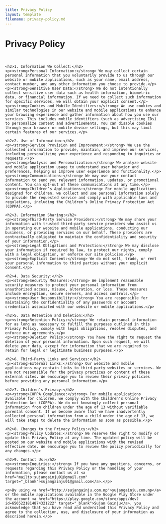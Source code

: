 ```yaml
---
title: Privacy Policy
layout: template
filename: privacy-policy.md
--- 
```



<html lang="en">
<head>
    <meta charset="UTF-8">
    <meta name="viewport" content="width=device-width, initial-scale=1.0">
    <title>Privacy Policy</title>
    <link href="https://maxcdn.bootstrapcdn.com/bootstrap/4.5.2/css/bootstrap.min.css" rel="stylesheet">
</head>
<body>

<div class="container mt-5">
    <h1 class="text-center">Privacy Policy</h1>
    </br>

    <h2>1. Information We Collect:</h2>
    <p><strong>Personal Information:</strong> We may collect certain personal information that you voluntarily provide to us through our website or mobile applications, such as your name, email address, contact number, and any other information you choose to provide.</p>
    <p><strong>Sensitive User Data:</strong> We do not intentionally collect sensitive user data such as health information, biometric data, or financial information. If we need to collect such information for specific services, we will obtain your explicit consent.</p>
    <p><strong>Cookies and Mobile Identifiers:</strong> We use cookies and similar technologies in our website and mobile applications to enhance your browsing experience and gather information about how you use our services. This includes mobile identifiers (such as advertising IDs) to personalize content and advertisements. You can disable cookies through your browser or mobile device settings, but this may limit certain features of our services.</p>

    <h2>2. Use of Information:</h2>
    <p><strong>Service Provision and Improvement:</strong> We use the collected information to provide, maintain, and improve our services, including personalizing your experience and responding to inquiries or requests.</p>
    <p><strong>Analysis and Personalization:</strong> We analyze website and mobile application usage to understand user behavior and preferences, helping us improve user experience and functionality.</p>
    <p><strong>Communications:</strong> We may use your contact information to send you relevant information, updates, or promotional content. You can opt-out of these communications at any time.</p>
    <p><strong>Children’s Applications:</strong> For mobile applications designed for children, we collect and use personal information solely to provide the requested service and comply with applicable laws and regulations, including the Children’s Online Privacy Protection Act (COPPA).</p>

    <h2>3. Information Sharing:</h2>
    <p><strong>Third-Party Service Providers:</strong> We may share your information with trusted third-party service providers who assist us in operating our website and mobile applications, conducting our business, or providing services on our behalf. These providers are contractually obligated to maintain the confidentiality and security of your information.</p>
    <p><strong>Legal Obligations and Protection:</strong> We may disclose your information if required by law, to protect our rights, comply with a legal obligation, or enforce our site policies.</p>
    <p><strong>Explicit Consent:</strong> We do not sell, trade, or rent your personal information to third parties without your explicit consent.</p>

    <h2>4. Data Security:</h2>
    <p><strong>Security Measures:</strong> We implement reasonable security measures to protect your personal information from unauthorized access, misuse, alteration, or loss. These measures include encryption, secure servers, and access controls.</p>
    <p><strong>User Responsibility:</strong> You are responsible for maintaining the confidentiality of any passwords or account credentials associated with our website or mobile applications.</p>

    <h2>5. Data Retention and Deletion:</h2>
    <p><strong>Retention Policy:</strong> We retain personal information for as long as necessary to fulfill the purposes outlined in this Privacy Policy, comply with legal obligations, resolve disputes, and enforce our agreements.</p>
    <p><strong>Deletion Policy:</strong> You have the right to request the deletion of your personal information. Upon such request, we will delete your data, except for information that we are required to retain for legal or legitimate business purposes.</p>

    <h2>6. Third-Party Links and Services:</h2>
    <p><strong>External Links:</strong> Our website and mobile applications may contain links to third-party websites or services. We are not responsible for the privacy practices or content of these external sites. We encourage you to review their privacy policies before providing any personal information.</p>

    <h2>7. Children’s Privacy:</h2>
    <p><strong>COPPA Compliance:</strong> For mobile applications available for children, we comply with the Children's Online Privacy Protection Act (COPPA). We do not knowingly collect personal information from children under the age of 13 without verifiable parental consent. If we become aware that we have inadvertently collected personal information from a child under the age of 13, we will take steps to delete the information as soon as possible.</p>

    <h2>8. Changes to the Privacy Policy:</h2>
    <p><strong>Policy Updates:</strong> We reserve the right to modify or update this Privacy Policy at any time. The updated policy will be posted on our website and mobile applications with the revised effective date. We encourage you to review the policy periodically for any changes.</p>

    <h2>9. Contact Us:</h2>
    <p><strong>Inquiries:</strong> If you have any questions, concerns, or requests regarding this Privacy Policy or the handling of your information, please contact us at <a href="mailto:sujangainju01@gmail.com" target="_blank">sujangainju01@gmail.com</a>.</p>

    <p>By using <a href="http://sujangainju.com.np">sujangainju.com.np</a> or the mobile applications available in the Google Play Store under the account <a href="https://play.google.com/store/apps/dev?id=6505221814874321222" target="_blank">Sujan Gainju</a>, you acknowledge that you have read and understood this Privacy Policy and agree to the collection, use, and disclosure of your information as described herein.</p>
</div>

<script src="https://code.jquery.com/jquery-3.5.1.slim.min.js"></script>
<script src="https://cdn.jsdelivr.net/npm/@popperjs/core@2.9.3/dist/umd/popper.min.js"></script>
<script src="https://stackpath.bootstrapcdn.com/bootstrap/4.5.2/js/bootstrap.min.js"></script>
</body>
</html>
